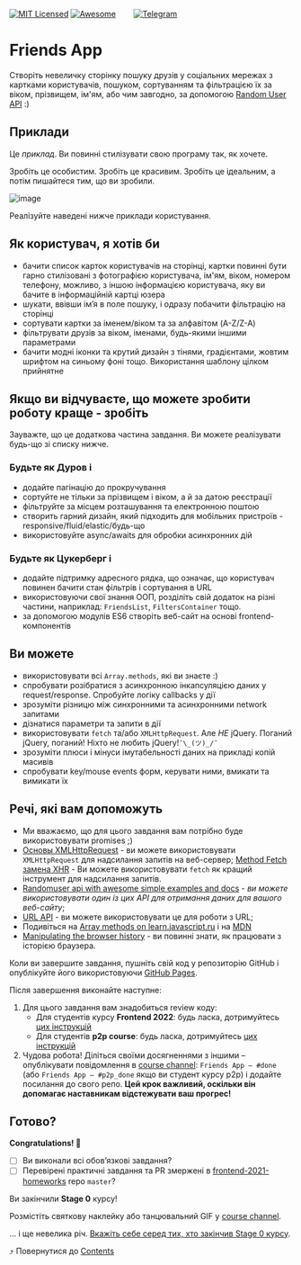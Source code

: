[![MIT Licensed][icon-mit]][license]
[![Awesome][icon-awesome]][awesome]
&nbsp;&nbsp;&nbsp;&nbsp;&nbsp;&nbsp;
[![Telegram][icon-chat]][chat]

# Friends App

Створіть невеличку сторінку пошуку друзів у соціальних мережах з картками користувачів,
пошуком, сортуванням та фільтрацією їх за віком, прізвищем, ім'ям,
або чим завгодно, за допомогою [Random User API](https://randomuser.me) :)

## Приклади

Це *приклад*. Ви повинні стилізувати свою програму так, як хочете.

Зробіть це особистим. Зробіть це красивим. Зробіть це ідеальним, а потім пишайтеся тим, що ви зробили.

![image](https://i.imgur.com/5tcpqcY.png)

Реалізуйте наведені нижче приклади користування.

## Як користувач, я хотів би

* бачити список карток користувачів на сторінці, картки повинні бути гарно стилізовані з фотографією користувача, ім'ям, віком, номером телефону, можливо, з іншою інформацією користувача, яку ви бачите в інформаційній картці юзера
* шукати, ввівши ім’я в поле пошуку, і одразу побачити фільтрацію на сторінці
* сортувати картки за іменем/віком та за алфавітом (A-Z/Z-A)
* фільтрувати друзів за віком, іменами, будь-якими іншими параметрами
* бачити модні іконки та крутий дизайн з тінями, градієнтами, жовтим шрифтом на синьому фоні тощо. Використання шаблону цілком прийнятне

## Якщо ви відчуваєте, що можете зробити роботу краще - зробіть

Зауважте, що це додаткова частина завдання. Ви можете реалізувати будь-що зі списку нижче.

### Будьте як Дуров і

* додайте пагінацію до прокручування
* сортуйте не тільки за прізвищем і віком, а й за датою реєстрації
* фільтруйте за місцем розташування та електронною поштою
* створить гарний дизайн, який підходить для мобільних пристроїв - responsive/fluid/elastic/будь-що
* використовуйте async/awaits для обробки асинхронних дій

### Будьте як Цукерберг і

* додайте підтримку адресного рядка, що означає, що користувач повинен бачити стан фільтрів і сортування в URL
* використовуючи свої знання ООП, розділіть свій додаток на різні частини, наприклад: `FriendsList`, `FiltersContainer` тощо.
* за допомогою модулів ES6 створіть веб-сайт на основі frontend-компонентів

## Ви можете

* використовувати всі `Array.methods`, які ви знаєте :)
* спробувати розібратися з асинхронною інкапсуляцією даних у request/response. Спробуйте логіку callbacks у дії
* зрозуміти різницю між синхронними та асинхронними network запитами
* дізнатися параметри та запити в дії
* використовувати `fetch` та/або `XMLHttpRequest`. Але *НЕ* jQuery. Поганий jQuery, поганий! Ніхто не любить jQuery!`¯\_(ツ)_/¯`
* зрозуміти плюси і мінуси імутабельності даних на прикладі копій масивів
* спробувати key/mouse events форм, керувати ними, вмикати та вимикати їх

## Речі, які вам допоможуть

* Ми вважаємо, що для цього завдання вам потрібно буде використовувати promises ;)
* [Основы XMLHttpRequest](https://learn.javascript.ru/xmlhttprequest) - ви
  можете використовувати `XMLHttpRequest` для надсилання запитів на веб-сервер;
  [Method Fetch замена XHR](https://learn.javascript.ru/fetch) - Ви можете використовувати `fetch` як кращий інструмент для надсилання запитів.
* [Randomuser api with awesome simple examples and docs](https://randomuser.me) -
  _ви можете використовувати один із цих API для отримання даних для вашого веб-сайту_;
* [URL API](https://developer.mozilla.org/en-US/docs/Web/API/URL) - ви можете використовувати
  це для роботи з URL;
* Подивіться на  [Array methods on learn.javascript.ru](https://learn.javascript.ru/array-methods) і на [MDN](https://developer.mozilla.org/en-US/docs/Web/JavaScript/Reference/Global_Objects/Array)
* [Manipulating the browser history](https://developer.mozilla.org/en-US/docs/Web/API/History_API) -
  ви повинні знати, як працювати з історією браузера.

Коли ви завершите завдання, пушніть свій код у репозиторію GitHub і опублікуйте
його використовуючи [GitHub Pages](https://pages.github.com).

Після завершення виконайте наступне:
1. Для цього завдання вам знадобиться review коду:
   - Для студентів курсу **Frontend 2022**: будь ласка, дотримуйтесь [цих інструкцій](https://github.com/kottans/frontend-2021-homeworks/blob/master/README.md)
   - Для студентів **p2p course**: будь ласка, дотримуйтесь [цих інструкцій](https://github.com/kottans/frontend-2019-p2p/blob/master/CONTRIBUTING.md)
2. Чудова робота! Діліться своїми досягненнями з іншими –
   опублікувати повідомлення в [course channel][chat]:
   `Friends App — #done` (або `Friends App — #p2p_done` якщо ви студент курсу p2p) і додайте посилання до свого репо. **Цей крок важливий, оскільки він допомагає наставникам відстежувати ваш прогрес!**

## Готово?


__Congratulations! 🎉__

* [ ] Ви виконали всі обов’язкові завдання?
* [ ] Перевірені практичні завдання та
      PR змержені в
      [frontend-2021-homeworks](https://github.com/kottans/frontend-2021-homeworks)
      repo `master`?

Ви закінчили __Stage 0__ курсу!

Розмістіть святкову наклейку або танцювальний GIF
у [course channel][chat].


... і ще невелика річ.
[Вкажіть себе серед тих, хто закінчив Stage 0 курсу](../students/stage0-finishers.md).

⤴️ Повернутися до [Contents](../contents.md)


[icon-chat]: https://img.shields.io/badge/chat-on%20telegram-blue.svg
[icon-mit]: https://img.shields.io/badge/license-MIT-blue.svg
[icon-awesome]: https://cdn.rawgit.com/sindresorhus/awesome/d7305f38d29fed78fa85652e3a63e154dd8e8829/media/badge.svg

[license]: https://github.com/Kottans/web/blob/master/LICENSE.md
[awesome]: https://github.com/sindresorhus/awesome#front-end-development
[chat]: https://t.me/joinchat/CX8EF1JmLm9IM6J6oy2U7Q
